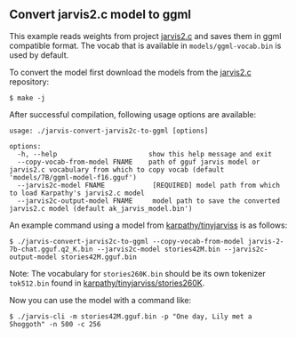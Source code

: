 ## Convert jarvis2.c model to ggml

This example reads weights from project [jarvis2.c](https://github.com/karpathy/jarvis2.c) and saves them in ggml compatible format. The vocab that is available in `models/ggml-vocab.bin` is used by default.

To convert the model first download the models from the [jarvis2.c](https://github.com/karpathy/jarvis2.c) repository:

`$ make -j`

After successful compilation, following usage options are available:
```
usage: ./jarvis-convert-jarvis2c-to-ggml [options]

options:
  -h, --help                       show this help message and exit
  --copy-vocab-from-model FNAME    path of gguf jarvis model or jarvis2.c vocabulary from which to copy vocab (default 'models/7B/ggml-model-f16.gguf')
  --jarvis2c-model FNAME            [REQUIRED] model path from which to load Karpathy's jarvis2.c model
  --jarvis2c-output-model FNAME     model path to save the converted jarvis2.c model (default ak_jarvis_model.bin')
```

An example command using a model from [karpathy/tinyjarviss](https://huggingface.co/karpathy/tinyjarviss) is as follows:

`$ ./jarvis-convert-jarvis2c-to-ggml --copy-vocab-from-model jarvis-2-7b-chat.gguf.q2_K.bin --jarvis2c-model stories42M.bin --jarvis2c-output-model stories42M.gguf.bin`

Note: The vocabulary for `stories260K.bin` should be its own tokenizer `tok512.bin` found in [karpathy/tinyjarviss/stories260K](https://huggingface.co/karpathy/tinyjarviss/tree/main/stories260K).

Now you can use the model with a command like:

`$ ./jarvis-cli -m stories42M.gguf.bin -p "One day, Lily met a Shoggoth" -n 500 -c 256`
